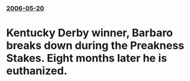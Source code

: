 ### [2006-05-20](/news/2006/05/20/index.md)

#  Kentucky Derby winner, Barbaro breaks down during the Preakness Stakes. Eight months later he is euthanized.



